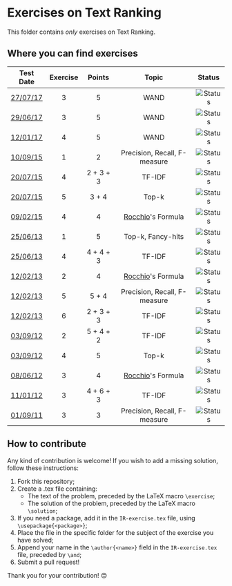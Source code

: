 # Exercises on Text Ranking #

This folder contains *only* exercises on Text Ranking.

## Where you can find exercises ##

| Test Date                                                                                                  | Exercise | Points       | Topic                                                            | Status                                                                             |
|:----------------------------------------------------------------------------------------------------------:|:--------:|:------------:|:----------------------------------------------------------------:|:----------------------------------------------------------------------------------:|
| [27/07/17](http://didawiki.di.unipi.it/lib/exe/fetch.php/magistraleinformatica/ir/ir16/ir170727.docx)      |     3    |      5       | WAND                                                             | ![Status](https://img.shields.io/badge/Status-To%20be%20reviewed-yellow.svg)       |
| [29/06/17](http://didawiki.di.unipi.it/lib/exe/fetch.php/magistraleinformatica/ir/ir16/ir170629.docx)      |     3    |      5       | WAND                                                             | ![Status](https://img.shields.io/badge/Status-To%20be%20reviewed-yellow.svg)       |
| [12/01/17](http://didawiki.di.unipi.it/lib/exe/fetch.php/magistraleinformatica/ir/ir16/ir170112.docx)      |     4    |      5       | WAND                                                             | ![Status](https://img.shields.io/badge/Status-Unsolved-red.svg)                    |
| [10/09/15](http://didawiki.di.unipi.it/lib/exe/fetch.php/magistraleinformatica/ir/ir14/ir150910.docx)      |     1    |      2       | Precision, Recall, F-measure                                     | ![Status](https://img.shields.io/badge/Status-Unsolved-red.svg)                    |
| [20/07/15](http://didawiki.di.unipi.it/lib/exe/fetch.php/magistraleinformatica/ir/ir14/ir150720.docx)      |     4    |  2 + 3 + 3   | TF-IDF                                                           | ![Status](https://img.shields.io/badge/Status-To%20be%20reviewed-yellow.svg)       |
| [20/07/15](http://didawiki.di.unipi.it/lib/exe/fetch.php/magistraleinformatica/ir/ir14/ir150720.docx)      |     5    |    3 + 4     | Top-k                                                            | ![Status](https://img.shields.io/badge/Status-Unsolved-red.svg)                    |
| [09/02/15](http://didawiki.di.unipi.it/lib/exe/fetch.php/magistraleinformatica/ir/ir14/ir150209.docx)      |     4    |      4       | [Rocchio](https://www.youtube.com/watch?v=n-QweNWeNw8)'s Formula | ![Status](https://img.shields.io/badge/Status-Unsolved-red.svg)                    |
| [25/06/13](http://didawiki.di.unipi.it/lib/exe/fetch.php/magistraleinformatica/ir/ir12/ir130625.docx)      |     1    |      5       | Top-k, Fancy-hits                                                | ![Status](https://img.shields.io/badge/Status-Unsolved-red.svg)                    |
| [25/06/13](http://didawiki.di.unipi.it/lib/exe/fetch.php/magistraleinformatica/ir/ir12/ir130625.docx)      |     4    |  4 + 4 + 3   | TF-IDF                                                           | ![Status](https://img.shields.io/badge/Status-Unsolved-red.svg)                    |
| [12/02/13](http://didawiki.di.unipi.it/lib/exe/fetch.php/magistraleinformatica/ir/ir12/ir130212.docx)      |     2    |      4       | [Rocchio](https://www.youtube.com/watch?v=n-QweNWeNw8)'s Formula | ![Status](https://img.shields.io/badge/Status-Unsolved-red.svg)                    |
| [12/02/13](http://didawiki.di.unipi.it/lib/exe/fetch.php/magistraleinformatica/ir/ir12/ir130212.docx)      |     5    |    5 + 4     | Precision, Recall, F-measure                                     | ![Status](https://img.shields.io/badge/Status-Unsolved-red.svg)                    |
| [12/02/13](http://didawiki.di.unipi.it/lib/exe/fetch.php/magistraleinformatica/ir/ir12/ir130212.docx)      |     6    |  2 + 3 + 3   | TF-IDF                                                           | ![Status](https://img.shields.io/badge/Status-Unsolved-red.svg)                    |
| [03/09/12](http://didawiki.di.unipi.it/lib/exe/fetch.php/magistraleinformatica/ir/ir11/ir120903.doc)       |     2    |  5 + 4 + 2   | TF-IDF                                                           | ![Status](https://img.shields.io/badge/Status-Unsolved-red.svg)                    |
| [03/09/12](http://didawiki.di.unipi.it/lib/exe/fetch.php/magistraleinformatica/ir/ir11/ir120903.doc)       |     4    |      5       | Top-k                                                            | ![Status](https://img.shields.io/badge/Status-Unsolved-red.svg)                    |
| [08/06/12](http://didawiki.di.unipi.it/lib/exe/fetch.php/magistraleinformatica/ir/ir11/ir120608.doc)       |     3    |      4       | [Rocchio](https://www.youtube.com/watch?v=n-QweNWeNw8)'s Formula | ![Status](https://img.shields.io/badge/Status-Unsolved-red.svg)                    |
| [11/01/12](http://didawiki.di.unipi.it/lib/exe/fetch.php/magistraleinformatica/ir/ir11/ir120111.doc)       |     3    |  4 + 6 + 3   | TF-IDF                                                           | ![Status](https://img.shields.io/badge/Status-Unsolved-red.svg)                    |
| [01/09/11](http://didawiki.di.unipi.it/lib/exe/fetch.php/magistraleinformatica/ir/ir10/ir110901.doc)       |     3    |      3       | Precision, Recall, F-measure                                     | ![Status](https://img.shields.io/badge/Status-Unsolved-red.svg)                    |

## How to contribute ##

Any kind of contribution is welcome! If you wish to add a missing solution,
follow these instructions:

  1. Fork this repository;
  2. Create a .tex file containing:
      - The text of the problem, preceded by the LaTeX macro `\exercise`;
      - The solution of the problem, preceded by the LaTeX macro `\solution`;
  3. If you need a package, add it in the `IR-exercise.tex` file, using
  `\usepackage{<package>}`;
  4. Place the file in the specific folder for the subject of the exercise you
  have solved;
  5. Append your name in the `\author{<name>}` field in the `IR-exercise.tex`
  file, preceded by `\and`;
  6. Submit a pull request!

Thank you for your contribution! :blush:
